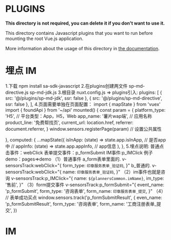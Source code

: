 # PLUGINS

**This directory is not required, you can delete it if you don't want to use it.**

This directory contains Javascript plugins that you want to run before mounting the root Vue.js application.

More information about the usage of this directory in [the documentation](https://nuxtjs.org/guide/plugins).
# 埋点  IM
1.下载   npm install sa-sdk-javascript
2.在plugins创建两文件 sp-md-directive.js   sp-md-jdk.js
3.根目录 nuxt.config.js => plugins引入:
  plugins: [
    { src: '@/plugins/sp-md-jdk', ssr: false },
    { src: '@/plugins/sp-md-directive', ssr: false },
  ],
4.页面需要单独在页面配置：
import { mapState } from 'vuex'
import { foundApi } from '~/api'
mounted() {
    const param = {
      platform_type: 'H5', // 平台类型：App，H5，Web
      app_name: '薯片wap端', // 应用名称
      product_line: '免费帮找页',
      current_url: location.href,
      referrer: document.referrer,
    }
    window.sensors.registerPage(param) // 设置公共属性
   <!-- if (this.isInApp) {
          this.$appFn.dggSetTitle({ title: '工商注册' }, () => {})
          console.log('dsdad')
        } -->
  },
computed: {
  ...mapState({
    isInApp: (state) => state.app.isInApp, // 是否app中
    // appInfo: (state) => state.app.appInfo, // app信息
  ),
},
5.埋点说明:
普通点击事件：webClick
表单提交事件：p_formSubmit
IM事件:p_IMClick 例子demo：pages=>demo
（1）普通事件
a_form表单里面的.
   v-sensorsTrack:webClick="{
      form_type: `印章服务表单_验证码`,
    }"
b_普通的.
   v-sensorsTrack:webClick="{
    name: `印章服务表单_验证码`,
   }"
（2）im事件也就是咨询
   v-sensorsTrack:p_IMClick="{
      name: `${plannersCommon.imName}`,
       im_type: '售前',
   }"
（3）form提交事件
   v-sensorsTrack:p_formSubmit="{
       event_name: 'p_formSubmit',
        form_type: '咨询表单',
        form_name: `印章服务表单_提交`,
   }"
（4） // 表单成功买点
window.sensors.track('p_formSubmitResult', {
  even_name: 'p_formSubmitResult',
  form_type: '咨询表单',
  form_name: '工商注册表单_提交',
})

# IM


